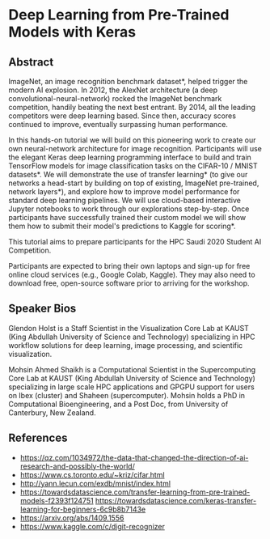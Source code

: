# Deep Learning from Pre-Trained Models with Keras

## Abstract

ImageNet, an image recognition benchmark dataset*, helped trigger the modern AI explosion.  In 2012, the AlexNet architecture (a deep convolutional-neural-network) rocked the ImageNet benchmark competition, handily beating the next best entrant.  By 2014, all the leading competitors were deep learning based.  Since then, accuracy scores continued to improve, eventually surpassing human performance.

In this hands-on tutorial we will build on this pioneering work to create our own neural-network architecture for image recognition.  Participants will use the elegant Keras deep learning programming interface to build and train TensorFlow models for image classification tasks on the CIFAR-10 / MNIST datasets*.  We will demonstrate the use of transfer learning* (to give our networks a head-start by building on top of existing, ImageNet pre-trained, network layers*), and explore how to improve model performance for standard deep learning pipelines.  We will use cloud-based interactive Jupyter notebooks to work through our explorations step-by-step.  Once participants have successfully trained their custom model we will show them how to submit their model's predictions to Kaggle for scoring*.

This tutorial aims to prepare participants for the HPC Saudi 2020 Student AI Competition.

Participants are expected to bring their own laptops and sign-up for free online cloud services (e.g., Google Colab, Kaggle).  They may also need to download free, open-source software prior to arriving for the workshop.


## Speaker Bios

Glendon Holst is a Staff Scientist in the Visualization Core Lab at KAUST (King Abdullah University of Science and Technology) specializing in HPC workflow solutions for deep learning, image processing, and scientific visualization.

Mohsin Ahmed Shaikh is a Computational Scientist in the Supercomputing Core Lab at KAUST (King Abdullah University of Science and Technology) specializing in large scale HPC applications and GPGPU support for users on Ibex (cluster) and Shaheen (supercomputer).  Mohsin holds a PhD in Computational Bioengineering, and a Post Doc, from University of Canterbury, New Zealand.


## References

* https://qz.com/1034972/the-data-that-changed-the-direction-of-ai-research-and-possibly-the-world/
* https://www.cs.toronto.edu/~kriz/cifar.html
* http://yann.lecun.com/exdb/mnist/index.html
* https://towardsdatascience.com/transfer-learning-from-pre-trained-models-f2393f124751
   https://towardsdatascience.com/keras-transfer-learning-for-beginners-6c9b8b7143e
* https://arxiv.org/abs/1409.1556
* https://www.kaggle.com/c/digit-recognizer
